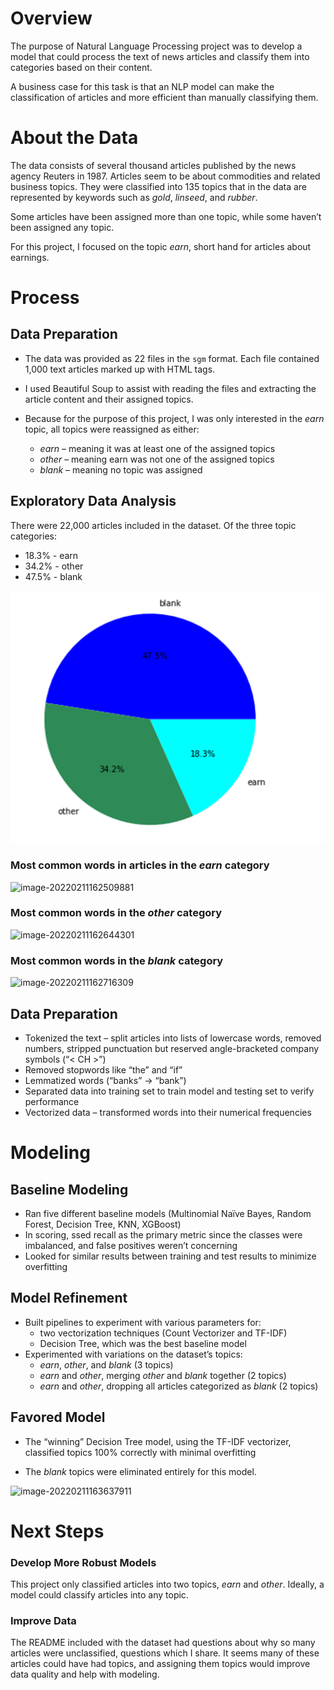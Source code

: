 # Overview

The purpose of Natural Language Processing project was to develop a model that could process the text of news articles and classify them into categories based on their content. 

A business case for this task is that an NLP model can make the classification of articles and more efficient than manually classifying them. 



# About the Data

The data consists of several thousand articles published by the news agency Reuters in 1987. Articles seem to be about commodities and related business topics. They were classified into 135 topics that in the data are represented by keywords such as *gold*, *linseed*, and *rubber*. 

Some articles have been assigned more than one topic, while some haven’t been assigned any topic. 

For this project, I focused on the topic *earn*, short hand for articles about earnings. 



# Process

## Data Preparation

- The data was provided as 22 files in the `sgm` format. Each file contained 1,000 text articles marked up with HTML tags.

- I used Beautiful Soup to assist with reading the files and extracting the article content and their assigned topics.
- Because for the purpose of this project, I was only interested in the *earn* topic, all topics were reassigned as either:
  - *earn* – meaning it was at least one of the assigned topics
  - *other* – meaning earn was not one of the assigned topics
  - *blank* – meaning no topic was assigned 

## Exploratory Data Analysis

There were 22,000 articles included in the dataset. Of the three topic categories:

- 18.3% - earn
- 34.2% - other
- 47.5% - blank

![image-20220211162403926](https://github.com/halpert3/reuters-nlp/blob/master/images/image-20220211162403926.png)



### Most common words in articles in the *earn* category

![image-20220211162509881](C:\Users\halpe\OneDrive\Coding\take_homes\interos\images\image-20220211162509881.png)



### Most common words in the *other* category

![image-20220211162644301](C:\Users\halpe\OneDrive\Coding\take_homes\interos\images\image-20220211162644301.png)

### Most common words in the *blank* category

![image-20220211162716309](C:\Users\halpe\OneDrive\Coding\take_homes\interos\images\image-20220211162716309.png)

## Data Preparation

- Tokenized the text – split articles into lists of lowercase words, removed numbers, stripped punctuation but reserved angle-bracketed company symbols (“&lt; CH >”)
- Removed stopwords like “the” and “if”
- Lemmatized words (“banks” → “bank”)
- Separated data into training set to train model and testing set to verify performance 
- Vectorized data – transformed words into their numerical frequencies



# Modeling

## Baseline Modeling

- Ran five different baseline models (Multinomial Naïve Bayes, Random Forest, Decision Tree, KNN, XGBoost)
- In scoring, ssed recall as the primary metric since the classes were imbalanced, and false positives weren’t concerning
- Looked for similar results between training and test results to minimize overfitting



## Model Refinement

- Built pipelines to experiment with various parameters for:
  - two vectorization techniques (Count Vectorizer and TF-IDF)
  - Decision Tree, which was the best baseline model
- Experimented with variations on the dataset’s topics:
  - *earn*, *other*, and *blank* (3 topics)
  - *earn* and *other*, merging *other* and *blank* together (2 topics)
  - *earn* and *other*, dropping all articles categorized as *blank* (2 topics)



## Favored Model

- The “winning” Decision Tree model, using the TF-IDF vectorizer, classified topics 100% correctly with minimal overfitting

- The *blank* topics were eliminated entirely for this model.

![image-20220211163637911](C:\Users\halpe\OneDrive\Coding\take_homes\interos\images\image-20220211163637911.png)



# Next Steps

### Develop More Robust Models

This project only classified articles into two topics, *earn* and *other*. Ideally, a model could classify articles into any topic. 

### Improve Data

The README included with the dataset had questions about why so many articles were unclassified, questions which I share. It seems many of these articles could have had topics, and assigning them topics would improve data quality and help with modeling. 

